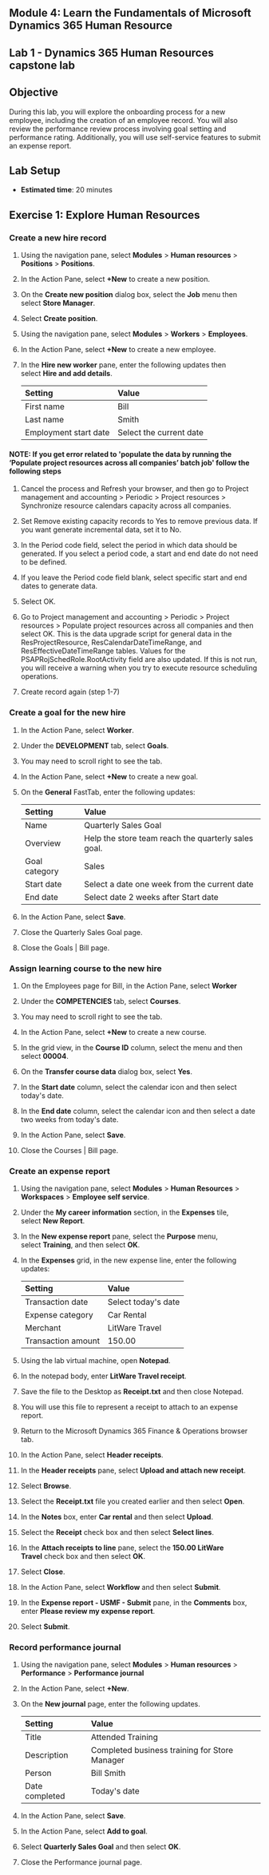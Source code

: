 ## Module 4: Learn the Fundamentals of Microsoft Dynamics 365 Human Resource

## Lab 1 - Dynamics 365 Human Resources capstone lab

## Objective

During this lab, you will explore the onboarding process for a new employee, including the creation of an employee record. You will also review the performance review process involving goal setting and performance rating. Additionally, you will use self-service features to submit an expense report.

## Lab Setup

- **Estimated time**: 20 minutes 

## Exercise 1: Explore Human Resources

### Create a new hire record

1. Using the navigation pane, select **Modules** > **Human resources** > **Positions** > **Positions**.

1. In the Action Pane, select **+New** to create a new position.

1. On the **Create new position** dialog box, select the **Job** menu then select **Store Manager**.

1. Select **Create position**.

1. Using the navigation pane, select **Modules** > **Workers** > **Employees**.

1. In the Action Pane, select **+New** to create a new employee.

1. In the **Hire new worker** pane, enter the following updates then select **Hire and add details**.

    | **Setting** | **Value** |
    | :--- | :---- |
    | First name | Bill |
    | Last name | Smith |
    | Employment start date | Select the current date|
    
#### NOTE: If you get error related to 'populate the data by running the ‘Populate project resources across all companies’ batch job' follow the following steps

1. Cancel the process and Refresh your browser, and then go to Project management and accounting > Periodic > Project resources > Synchronize resource calendars capacity across all companies.

1. Set Remove existing capacity records to Yes to remove previous data. If you want generate incremental data, set it to No.

1. In the Period code field, select the period in which data should be generated. If you select a period code, a start and end date do not need to be defined.

1. If you leave the Period code field blank, select specific start and end dates to generate data.

1. Select OK.

1. Go to Project management and accounting > Periodic > Project resources > Populate project resources across all companies and then select OK. This is the data upgrade script for general data in the ResProjectResource, ResCalendarDateTimeRange, and ResEffectiveDateTimeRange tables. Values for the PSAPRojSchedRole.RootActivity field are also updated. If this is not run, you will receive a warning when you try to execute resource scheduling operations.

1. Create record again (step 1-7)

### Create a goal for the new hire

1. In the Action Pane, select **Worker**.

1. Under the **DEVELOPMENT** tab, select **Goals**.

1. You may need to scroll right to see the tab.

1. In the Action Pane, select **+New** to create a new goal.

1. On the **General** FastTab, enter the following updates:

    | **Setting** | **Value** |
    | :--- | :---- |
    | Name | Quarterly Sales Goal |
    | Overview | Help the store team reach the quarterly sales goal. |
    | Goal category | Sales |
    | Start date | Select a date one week from the current date |
    | End date | Select date 2 weeks after Start date |

1. In the Action Pane, select **Save**.

1. Close the Quarterly Sales Goal page.

1. Close the Goals | Bill page.

### Assign learning course to the new hire

1. On the Employees page for Bill, in the Action Pane, select **Worker**

1. Under the **COMPETENCIES** tab, select **Courses**.

1. You may need to scroll right to see the tab.

1. In the Action Pane, select **+New** to create a new course.

1. In the grid view, in the **Course ID** column, select the menu and then select **00004**.

1. On the **Transfer course data** dialog box, select **Yes**.

1. In the **Start date** column, select the calendar icon and then select today's date.

1. In the **End date** column, select the calendar icon and then select a date two weeks from today's date.

1. In the Action Pane, select **Save**.

1. Close the Courses | Bill page.

### Create an expense report

1. Using the navigation pane, select **Modules** > **Human Resources** > **Workspaces** > **Employee self service**.

1. Under the **My career information** section, in the **Expenses** tile, select **New Report**.

1. In the **New expense report** pane, select the **Purpose** menu, select **Training**, and then select **OK**.

1. In the **Expenses** grid, in the new expense line, enter the following updates:

    | **Setting** | **Value** |
    | :--- | :---- |
    | Transaction date | Select today's date |
    | Expense category | Car Rental |
    | Merchant | LitWare Travel |
    | Transaction amount | 150.00 |

1. Using the lab virtual machine, open **Notepad**.

1. In the notepad body, enter **LitWare Travel receipt**.

1. Save the file to the Desktop as **Receipt.txt** and then close Notepad.

1. You will use this file to represent a receipt to attach to an expense report.

1. Return to the Microsoft Dynamics 365 Finance & Operations browser tab.

1. In the Action Pane, select **Header receipts**.

1. In the **Header receipts** pane, select **Upload and attach new receipt**.

1. Select **Browse**.

1. Select the **Receipt.txt** file you created earlier and then select **Open**.

1. In the **Notes** box, enter **Car rental** and then select **Upload**.

1. Select the **Receipt** check box and then select **Select lines**.

1. In the **Attach receipts to line** pane, select the **150.00 LitWare Travel** check box and then select **OK**.

1. Select **Close**.

1. In the Action Pane, select **Workflow** and then select **Submit**.

1. In the **Expense report - USMF - Submit** pane, in the **Comments** box, enter **Please review my expense report**.

1. Select **Submit**.

### Record performance journal

1. Using the navigation pane, select **Modules** > **Human resources** > **Performance** > **Performance journal**

1. In the Action Pane, select **+New**.

1. On the **New journal** page, enter the following updates.


    | **Setting** | **Value** |
    | :--- | :---- |
    | Title | Attended Training |
    | Description | Completed business training for Store Manager |
    | Person | Bill Smith |
    | Date completed | Today's date |

1. In the Action Pane, select **Save**.

1. In the Action Pane, select **Add to goal**.

1. Select **Quarterly Sales Goal** and then select **OK**.

1. Close the Performance journal page.
